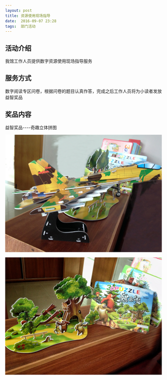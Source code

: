 ```yaml
---
layout: post
title: 资源使用现场指导
date:  2016-09-07 23:28
tags:  部门活动
---
```



## 活动介绍 ##


我馆工作人员提供数字资源使用现场指导服务


## 服务方式 ##

数字阅读专区问卷，根据问卷的题目认真作答，完成之后工作人员将为小读者发放益智奖品


## 奖品内容 ##

益智奖品----奇趣立体拼图

<p><img src="/images/moxing1.jpg"                                     small="0" /><br /></p>

<p><img src="/images/moxing2.jpg"                                     small="0" /><br /></p>

